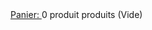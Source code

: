 <div id="topminibasket">
	<div id="header_nav">
		<div id="shopping_cart">
			<span id="cart_block"></span>
			<a class="kenyan_coffee_rg" href="/Commande/Etape1" title="Votre panier	">Panier: </a>
			<span class="ajax_cart_quantity hidden">0</span>
			<span class="ajax_cart_product_txt hidden">produit </span>
			<span class="ajax_cart_product_txt_s hidden">produits </span>
			<span class="ajax_cart_total hidden"> </span>
			<span class="ajax_cart_no_product">(Vide) </span>
		</div>
	</div>
</div>
